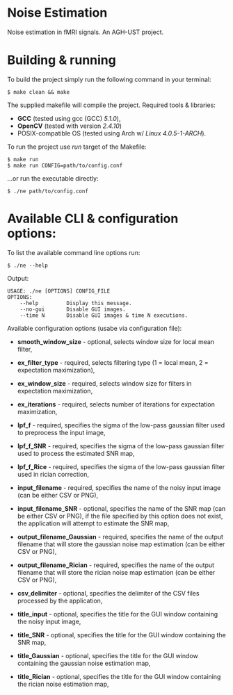 # Noise Estimation
Noise estimation in fMRI signals. An AGH-UST project.

# Building & running
To build the project simply run the following command in your terminal:

```
$ make clean && make
```

The supplied makefile will compile the project. Required tools & libraries:
- **GCC** (tested using gcc (GCC) *5.1.0*),
- **OpenCV** (tested with version *2.4.10*)
- POSIX-compatible OS (tested using Arch w/ *Linux 4.0.5-1-ARCH*).

To run the project use *run* target of the Makefile:
```
$ make run
$ make run CONFIG=path/to/config.conf
```
...or run the executable directly:

```
$ ./ne path/to/config.conf
```

# Available CLI & configuration options:

To list the available command line options run:
```
$ ./ne --help
```

Output:
```
USAGE: ./ne [OPTIONS] CONFIG_FILE
OPTIONS:
	--help         Display this message.
	--no-gui       Disable GUI images.
	--time N       Disable GUI images & time N executions.
```

Available configuration options (usabe via configuration file):

- **smooth_window_size** - optional, selects window size for local mean filter,

- **ex_filter_type** - required, selects filtering type (1 = local mean, 2 = expectation maximization),
- **ex_window_size** - required, selects window size for filters in expectation maximization,
- **ex_iterations** - required, selects number of iterations for expectation maximization,

- **lpf_f** - required, specifies the sigma of the low-pass gaussian filter used to preprocess the input image,
- **lpf_f_SNR** - required, specifies the sigma of the low-pass gaussian filter used to process the estimated SNR map,
- **lpf_f_Rice** - required, specifies the sigma of the low-pass gaussian filter used in rician correction,

- **input_filename** - required, specifies the name of the noisy input image (can be either CSV or PNG),
- **input_filename_SNR** - optional, specifies the name of the SNR map (can be either CSV or PNG), if the file specified by this option does not exist, the application will attempt to estimate the SNR map,
- **output_filename_Gaussian** - required, specifies the name of the output filename that will store the gaussian noise map estimation (can be either CSV or PNG),
- **output_filename_Rician** - required, specifies the name of the output filename that will store the rician noise map estimation (can be either CSV or PNG),

- **csv_delimiter** - optional, specifies the delimiter of the CSV files processed by the application,

- **title_input** - optional, specifies the title for the GUI window containing the noisy input image,
- **title_SNR** - optional, specifies the title for the GUI window containing the SNR map,
- **title_Gaussian** - optional, specifies the title for the GUI window containing the gaussian noise estimation map,
- **title_Rician** - optional, specifies the title for the GUI window containing the rician noise estimation map,
